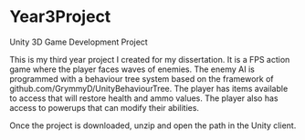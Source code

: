 # Year3Project
Unity 3D Game Development Project

This is my third year project I created for my dissertation.
It is a FPS action game where the player faces waves of enemies.
The enemy AI is programmed with a behaviour tree system based on the framework of github.com/GrymmyD/UnityBehaviourTree.
The player has items available to access that will restore health and ammo values. The player also has access to powerups that can modify their
abilities.

Once the project is downloaded, unzip and open the path in the Unity client.
